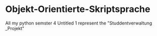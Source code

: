 # Objekt-Orientierte-Skriptsprache
All my python semster 4
Untitled 1 represent the  "Studdentverwaltung _Projekt"
